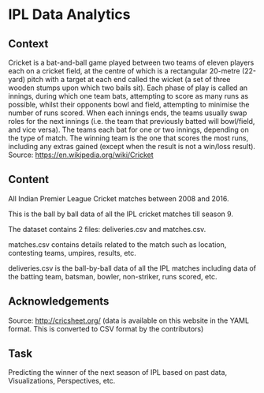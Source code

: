 # IPL Data Analytics
## Context

Cricket is a bat-and-ball game played between two teams of eleven players each on a cricket field, at the centre of which is a rectangular 20-metre (22-yard) pitch with a target at each end called the wicket (a set of three wooden stumps upon which two bails sit). Each phase of play is called an innings, during which one team bats, attempting to score as many runs as possible, whilst their opponents bowl and field, attempting to minimise the number of runs scored. When each innings ends, the teams usually swap roles for the next innings (i.e. the team that previously batted will bowl/field, and vice versa). The teams each bat for one or two innings, depending on the type of match. The winning team is the one that scores the most runs, including any extras gained (except when the result is not a win/loss result). Source: https://en.wikipedia.org/wiki/Cricket

## Content
All Indian Premier League Cricket matches between 2008 and 2016.

This is the ball by ball data of all the IPL cricket matches till season 9.

The dataset contains 2 files: deliveries.csv and matches.csv.

matches.csv contains details related to the match such as location, contesting teams, umpires, results, etc.

deliveries.csv is the ball-by-ball data of all the IPL matches including data of the batting team, batsman, bowler, non-striker, runs scored, etc.

## Acknowledgements
Source: http://cricsheet.org/ (data is available on this website in the YAML format. This is converted to CSV format by the contributors)

## Task
Predicting the winner of the next season of IPL based on past data, Visualizations, Perspectives, etc.
